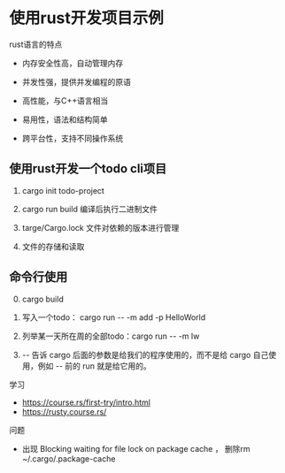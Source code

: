 # 使用rust开发项目示例

rust语言的特点

- 内存安全性高，自动管理内存

- 并发性强，提供并发编程的原语

- 高性能，与C++语言相当

- 易用性，语法和结构简单

- 跨平台性，支持不同操作系统

## 使用rust开发一个todo cli项目

1. cargo init todo-project

2. cargo run build  编译后执行二进制文件

3. targe/Cargo.lock 文件对依赖的版本进行管理

4. 文件的存储和读取

## 命令行使用

0. cargo build       

1. 写入一个todo： cargo run -- -m add -p HelloWorld

2. 列举某一天所在周的全部todo：cargo run -- -m lw   

3. -- 告诉 cargo 后面的参数是给我们的程序使用的，而不是给 cargo 自己使用，例如 -- 前的 run 就是给它用的。


学习

- https://course.rs/first-try/intro.html
- https://rusty.course.rs/


问题

- 出现 Blocking waiting for file lock on package cache ， 删除rm ~/.cargo/.package-cache